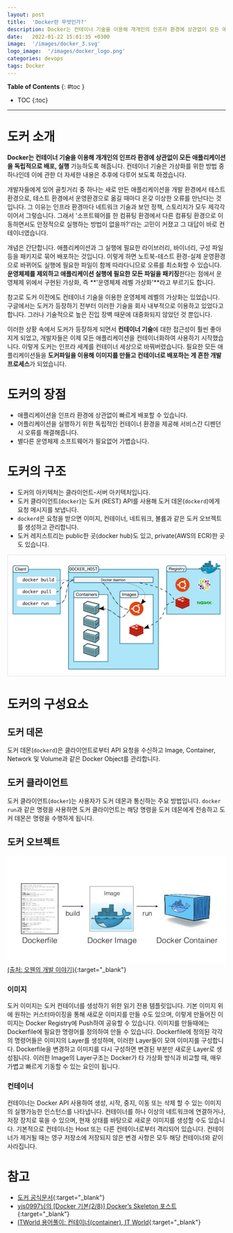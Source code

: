 ```yaml
---
layout: post
title:  'Docker란 무엇인가?'
description: Docker는 컨테이너 기술을 이용해 개개인의 인프라 환경에 상관없이 모든 애플리케이션을 독립적으로 배포, 실행 가능하도록 해줍니다.
date:   2022-01-22 15:01:35 +0300
image:  '/images/docker_3.svg'
logo_image:  '/images/docker_logo.png'
categories: devops
tags: Docker
---
```


**Table of Contents**
{: #toc }
*  TOC
{:toc}

---
# 도커 소개  

**Docker는 컨테이너 기술을 이용해 개개인의 인프라 환경에 상관없이 모든 애플리케이션을 독립적으로 배포, 실행** 가능하도록 해줍니다. 컨테이너 기술은 가상화를 위한 방법 중 하나인데 이에 관한 더 자세한 내용은 추후에 다루어 보도록 하겠습니다.  

개발자들에게 있어 골칫거리 중 하나는 새로 만든 애플리케이션을 개발 환경에서 테스트 환경으로, 테스트 환경에서 운영환경으로 옮길 때마다 온갖 이상한 오류를 만난다는 것입니다. 그 이유는 인프라 환경마다 네트워크 기술과 보안 정책, 스토리지가 모두 제각각이어서 그렇습니다. 그래서 '소프트웨어를 한 컴퓨팅 환경에서 다른 컴퓨팅 환경으로 이동하면서도 안정적으로 실행하는 방법이 없을까?'라는 고민이 커졌고 그 대답이 바로 컨테이너였습니다.  

개념은 간단합니다. 애플리케이션과 그 실행에 필요한 라이브러리, 바이너리, 구성 파일 등을 패키지로 묶어 배포하는 것입니다. 이렇게 하면 노트북-테스트 환경-실제 운영환경으로 바뀌어도 실행에 필요한 파일이 함께 따라다니므로 오류를 최소화할 수 있습니다. **운영체제를 제외하고 애플리케이션 실행에 필요한 모든 파일을 패키징**한다는 점에서 운영체제 위에서 구현된 가상화, 즉 **'운영체제 레벨 가상화'**라고 부르기도 합니다.  

참고로 도커 이전에도 컨테이너 기술을 이용한 운영체제 레벨의 가상화는 있었습니다. 구글에서는 도커가 등장하기 전부터 이러한 기술을 회사 내부적으로 이용하고 있었다고 합니다. 그러나 기술적으로 높은 진입 장벽 때문에 대중화되지 않았던 것 뿐입니다.  

이러한 상황 속에서 도커가 등장하게 되면서 **컨테이너 기술**에 대한 접근성이 훨씬 좋아지게 되었고, 개발자들은 이제 모든 애플리케이션을 컨테이너화하여 사용하기 시작했습니다. 이렇게 도커는 인프라 세계를 컨테이너 세상으로 바꿔버렸습니다. 필요한 모든  애플리케이션들을 **도커파일을 이용해 이미지를 만들고 컨테이너로 배포하는 게 흔한 개발 프로세스**가 되었습니다.  

# 도커의 장점  

- 애플리케이션을 인프라 환경에 상관없이 빠르게 배포할 수 있습니다.
- 어플리케이션을 실행하기 위한 독립적인 컨테이너 환경을 제공해 서비스간 디펜던시 오류를 해결해줍니다.   
- 별다른 운영체제 소프트웨어가 필요없어 가볍습니다.  

# 도커의 구조
- 도커의 아키텍처는 클라이언트-서버 아키텍처입니다. 
- 도커 클라이언트(`docker`)는 도커 (REST) API를 사용해 도커 데몬(`dockerd`)에게 요청 메시지를 보냅니다. 
- `dockerd`은 요청을 받으면 이미지, 컨테이너, 네트워크, 볼륨과 같은 도커 오브젝트를 생성하고 관리합니다.   
- 도커 레지스트리는 public한 곳(docker hub)도 있고, private(AWS의 ECR)한 곳도 있습니다.   

![](/images/docker_3.png)  

# 도커의 구성요소

## 도커 데몬
도커 데몬(`dockerd`)은 클라이언트로부터 API 요청을 수신하고 Image, Container, Network 및 Volume과 같은 Docker Object를 관리합니다.  

## 도커 클라이언트
도커 클라이언트(`docker`)는 사용자가 도커 데몬과 통신하는 주요 방법입니다. `docker run`과 같은 명령을 사용하면 도커 클라이언트는 해당 명령을 도커 데몬에게 전송하고 도커 데몬은 명령을 수행하게 됩니다.  

## 도커 오브젝트

![](../../images/docker_4.png)  
[(출처: 오웬의 개발 이야기)](https://devowen.com/249){:target="_blank"}  

### 이미지
도커 이미지는 도커 컨테이너를 생성하기 위한 읽기 전용 템플릿입니다. 기본 이미지 위에 원하는 커스터마이징을 통해 새로운 이미지를 만들 수도 있으며, 이렇게 만들어진 이미지는 Docker Registry에 Push하여 공유할 수 있습니다. 이미지를 만들때에는 Dockerfile에 필요한 명령어를 정의하여 만들 수 있습니다. Dockerfile에 정의된 각각의 명령어들은 이미지의 Layer를 생성하며, 이러한 Layer들이 모여 이미지를 구성합니다. Dockerfile을 변경하고 이미지를 다시 구성하면 변경된 부분만 새로운 Layer로 생성됩니다. 이러한 Image의 Layer구조는 Docker가 타 가상화 방식과 비교할 때, 매우 가볍고 빠르게 기동할 수 있는 요인이 됩니다.  

### 컨테이너
컨테이너는 Docker API 사용하여 생성, 시작, 중지, 이동 또는 삭제 할 수 있는 이미지의 실행가능한 인스턴스를 나타냅니다. 컨테이너를 하나 이상의 네트워크에 연결하거나, 저장 장치로 묶을 수 있으며, 현재 상태를 바탕으로 새로운 이미지를 생성할 수도 있습니다. 기본적으로 컨테이너는 Host 또는 다른 컨테이너로부터 격리되어 있습니다. 컨테이너가 제거될 때는 영구 저장소에 저장되지 않은 변경 사항은 모두 해당 컨테이너와 같이 사라집니다.  


# 참고
- [도커 공식문서](https://docs.docker.com/get-started/overview/){:target="_blank"}
- [yjs0997님의 [Docker 기본(2/8)] Docker’s Skeleton 포스트](https://medium.com/dtevangelist/docker-기본-2-8-dockers-skeleton-649f818b5c3e){:target="_blank"}
- [ITWorld 용어풀이: 컨테이너(container), IT World](https://www.itworld.co.kr/t/62077/VDI/103469){:target="_blank"}